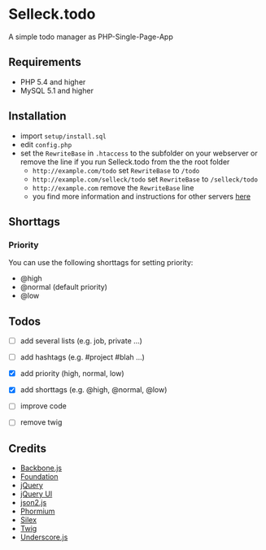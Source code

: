# Selleck.todo

A simple todo manager as PHP-Single-Page-App


## Requirements

* PHP 5.4 and higher
* MySQL 5.1 and higher


## Installation

* import `setup/install.sql`
* edit `config.php`
* set the `RewriteBase` in `.htaccess` to the subfolder on your webserver or remove the line if you run Selleck.todo
from the the root folder
    * `http://example.com/todo` set `RewriteBase` to `/todo`
    * `http://example.com/selleck/todo` set `RewriteBase` to `/selleck/todo`
    * `http://example.com` remove the `RewriteBase` line
    * you find more information and instructions for other servers [here](http://silex.sensiolabs.org/doc/web_servers.html)


## Shorttags

### Priority

You can use the following shorttags for setting priority:

* @high
* @normal (default priority)
* @low


## Todos

- [ ] add several lists (e.g. job, private ...)
- [ ] add hashtags (e.g. #project #blah ...)
- [x] add priority (high, normal, low)
- [x] add shorttags (e.g. @high, @normal, @low)
- [ ] improve code
- [ ] remove twig


## Credits

* [Backbone.js](http://backbonejs.org/)
* [Foundation](http://foundation.zurb.com/)
* [jQuery](http://jquery.com/)
* [jQuery UI](http://jqueryui.com/)
* [json2.js](http://github.com/douglascrockford/JSON-js)
* [Phormium](https://github.com/ihabunek/phormium)
* [Silex](http://silex.sensiolabs.org/)
* [Twig](http://twig.sensiolabs.org/)
* [Underscore.js](http://underscorejs.org/)